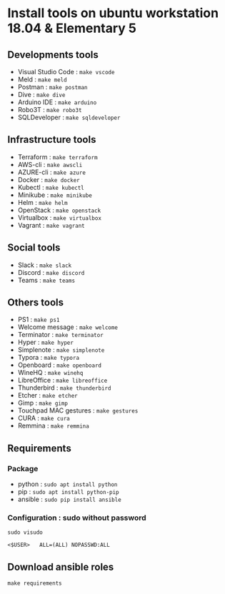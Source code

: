 # Install tools on ubuntu workstation 18.04 & Elementary 5

## Developments tools

* Visual Studio Code : `make vscode`
* Meld : `make meld`
* Postman : `make postman`
* Dive : `make dive`
* Arduino IDE : `make arduino`
* Robo3T : `make robo3t`
* SQLDeveloper : `make sqldeveloper`

## Infrastructure tools

* Terraform : `make terraform`
* AWS-cli : `make awscli`
* AZURE-cli : `make azure`
* Docker : `make docker`
* Kubectl : `make kubectl`
* Minikube : `make minikube`
* Helm : `make helm`
* OpenStack : `make openstack`
* Virtualbox : `make virtualbox`
* Vagrant : `make vagrant`

## Social tools

* Slack : `make slack`
* Discord : `make discord`
* Teams : `make teams`

## Others tools

* PS1 : `make ps1`
* Welcome message : `make welcome`
* Terminator : `make terminator`
* Hyper : `make hyper`
* Simplenote : `make simplenote`
* Typora : `make typora`
* Openboard : `make openboard`
* WineHQ : `make winehq`
* LibreOffice : `make libreoffice`
* Thunderbird : `make thunderbird`
* Etcher : `make etcher`
* Gimp : `make gimp`
* Touchpad MAC gestures : `make gestures`
* CURA : `make cura`
* Remmina : `make remmina`

## Requirements

### Package

* python : `sudo apt install python`
* pip : `sudo apt install python-pip`
* ansible : `sudo pip install ansible`

### Configuration : sudo without password

`sudo visudo`
```
<$USER>   ALL=(ALL) NOPASSWD:ALL
```

## Download ansible roles

`make requirements`
